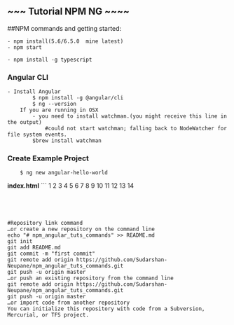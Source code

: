## ~~~ Tutorial NPM NG ~~~~
##NPM commands and getting started:

	- npm install(5.6/6.5.0  mine latest)
	- npm start
	
	- npm install -g typescript
	
### Angular CLI

	- Install Angular
			$ npm install -g @angular/cli
			$ ng --version
	    If you are running in OSX
			- you need to install watchman.(you might receive this line in the output)
				#could not start watchman; falling back to NodeWatcher for file system events.
			$brew install watchman
	
### Create Example Project

		$ ng new angular-hello-world
		
**index.html**
	```
	1 <!doctype html>
	2 <html lang="en">
	3 <head>
	4 <meta charset="utf-8">
	5 <title>AngularHelloWorld</title>
	6 <base href="/">
	7
	8 <meta name="viewport" content="width=device-width, initial-scale=1">
	9 <link rel="icon" type="image/x-icon" href="favicon.ico">
	10 </head>
	11 <body>
	12 <app-root></app-root>
	13 </body>
	14 </html>
```




#Repository link command 
…or create a new repository on the command line
echo "# npm_angular_tuts_commands" >> README.md
git init
git add README.md
git commit -m "first commit"
git remote add origin https://github.com/Sudarshan-Neupane/npm_angular_tuts_commands.git
git push -u origin master
…or push an existing repository from the command line
git remote add origin https://github.com/Sudarshan-Neupane/npm_angular_tuts_commands.git
git push -u origin master
…or import code from another repository
You can initialize this repository with code from a Subversion, Mercurial, or TFS project.
